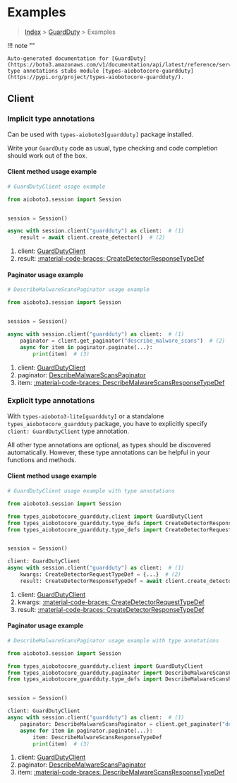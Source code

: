 # Examples

> [Index](../README.md) > [GuardDuty](./README.md) > Examples

!!! note ""

    Auto-generated documentation for [GuardDuty](https://boto3.amazonaws.com/v1/documentation/api/latest/reference/services/guardduty.html#guardduty)
    type annotations stubs module [types-aiobotocore-guardduty](https://pypi.org/project/types-aiobotocore-guardduty/).

## Client

### Implicit type annotations

Can be used with `types-aioboto3[guardduty]` package installed.

Write your `GuardDuty` code as usual,
type checking and code completion should work out of the box.



#### Client method usage example

```python
# GuardDutyClient usage example

from aioboto3.session import Session


session = Session()

async with session.client("guardduty") as client:  # (1)
    result = await client.create_detector()  # (2)
```

1. client: [GuardDutyClient](./client.md)
2. result: [:material-code-braces: CreateDetectorResponseTypeDef](./type_defs.md#createdetectorresponsetypedef)



#### Paginator usage example

```python
# DescribeMalwareScansPaginator usage example

from aioboto3.session import Session


session = Session()

async with session.client("guardduty") as client:  # (1)
    paginator = client.get_paginator("describe_malware_scans")  # (2)
    async for item in paginator.paginate(...):
        print(item)  # (3)
```

1. client: [GuardDutyClient](./client.md)
2. paginator: [DescribeMalwareScansPaginator](./paginators.md#describemalwarescanspaginator)
3. item: [:material-code-braces: DescribeMalwareScansResponseTypeDef](./type_defs.md#describemalwarescansresponsetypedef)




### Explicit type annotations

With `types-aioboto3-lite[guardduty]`
or a standalone `types_aiobotocore_guardduty` package, you have to explicitly specify
`client: GuardDutyClient` type annotation.

All other type annotations are optional, as types should be discovered automatically.
However, these type annotations can be helpful in your functions and methods.


#### Client method usage example

```python
# GuardDutyClient usage example with type annotations

from aioboto3.session import Session

from types_aiobotocore_guardduty.client import GuardDutyClient
from types_aiobotocore_guardduty.type_defs import CreateDetectorResponseTypeDef
from types_aiobotocore_guardduty.type_defs import CreateDetectorRequestTypeDef


session = Session()

client: GuardDutyClient
async with session.client("guardduty") as client:  # (1)
    kwargs: CreateDetectorRequestTypeDef = {...}  # (2)
    result: CreateDetectorResponseTypeDef = await client.create_detector(**kwargs)  # (3)
```

1. client: [GuardDutyClient](./client.md)
2. kwargs: [:material-code-braces: CreateDetectorRequestTypeDef](./type_defs.md#createdetectorrequesttypedef)
3. result: [:material-code-braces: CreateDetectorResponseTypeDef](./type_defs.md#createdetectorresponsetypedef)



#### Paginator usage example

```python
# DescribeMalwareScansPaginator usage example with type annotations

from aioboto3.session import Session

from types_aiobotocore_guardduty.client import GuardDutyClient
from types_aiobotocore_guardduty.paginator import DescribeMalwareScansPaginator
from types_aiobotocore_guardduty.type_defs import DescribeMalwareScansResponseTypeDef


session = Session()

client: GuardDutyClient
async with session.client("guardduty") as client:  # (1)
    paginator: DescribeMalwareScansPaginator = client.get_paginator("describe_malware_scans")  # (2)
    async for item in paginator.paginate(...):
        item: DescribeMalwareScansResponseTypeDef
        print(item)  # (3)
```

1. client: [GuardDutyClient](./client.md)
2. paginator: [DescribeMalwareScansPaginator](./paginators.md#describemalwarescanspaginator)
3. item: [:material-code-braces: DescribeMalwareScansResponseTypeDef](./type_defs.md#describemalwarescansresponsetypedef)




